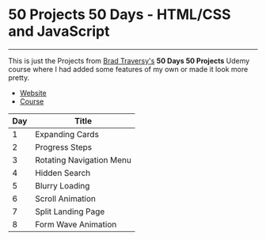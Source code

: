 # 50 Projects 50 Days - HTML/CSS and JavaScript
---

This is just the Projects from [Brad Traversy's](https://github.com/bradtraversy/) **50 Days 50 Projects** Udemy course where I had added some features of my own or made it look more pretty.

- [Website](https://50projects50days.com/)
- [Course](https://www.udemy.com/course/50-projects-50-days/)

|Day| Title|
|---|---|
|1|Expanding Cards|
|2|Progress Steps|
|3|Rotating Navigation Menu|
|4|Hidden Search|
|5|Blurry Loading|
|6|Scroll Animation|
|7|Split Landing Page|
|8|Form Wave Animation|